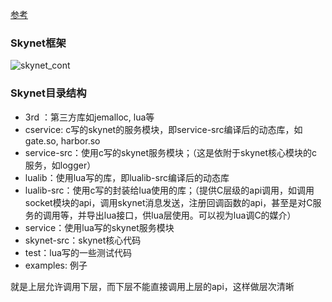 [参考](https://zhongyiqun.gitbooks.io/skynet/content/12-skynetyuan-ma-mu-lu-jie-gou.html)

### Skynet框架

![skynet_cont](..\..\pic\skynet_cont.png)

### Skynet目录结构

- 3rd ：第三方库如jemalloc, lua等
- cservice: c写的skynet的服务模块，即service-src编译后的动态库，如gate.so, harbor.so
- service-src：使用c写的skynet服务模块；（这是依附于skynet核心模块的c服务，如logger）
- lualib：使用lua写的库，即lualib-src编译后的动态库
- lualib-src：使用c写的封装给lua使用的库；（提供C层级的api调用，如调用socket模块的api，调用skynet消息发送，注册回调函数的api，甚至是对C服务的调用等，并导出lua接口，供lua层使用。可以视为lua调C的媒介）
- service：使用lua写的skynet服务模块
- skynet-src：skynet核心代码
- test：lua写的一些测试代码
- examples: 例子

就是上层允许调用下层，而下层不能直接调用上层的api，这样做层次清晰